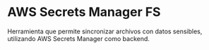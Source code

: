 # AWS Secrets Manager FS
Herramienta que permite sincronizar archivos con datos sensibles, utilizando AWS Secrets Manager como backend.